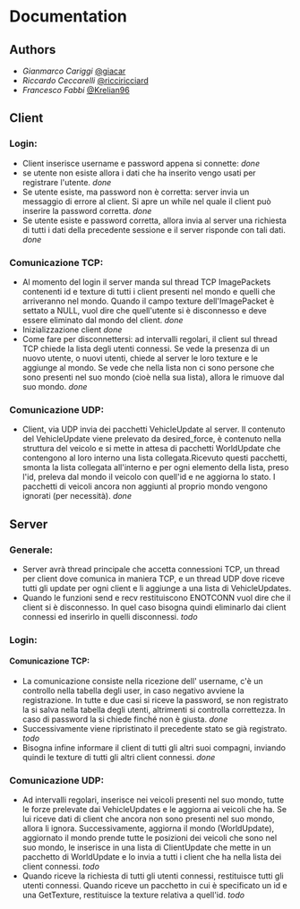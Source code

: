 # Documentation

## Authors
* *Gianmarco Cariggi* [@giacar](https://github.com/giacar)
* *Riccardo Ceccarelli* [@ricciricciard](https://github.com/ricciricciard)
* *Francesco Fabbi* [@Krelian96](https://github.com/Krelian96)

## Client
### Login:
* Client inserisce username e password appena si connette: *done*
* se utente non esiste allora i dati che ha inserito vengo usati per 
 registrare l'utente. *done*
* Se utente esiste, ma password non è corretta: server invia un 
 messaggio di errore al client. Si apre un while nel quale il client
 può inserire la password corretta. *done*
* Se utente esiste e password corretta, allora invia al server una 
 richiesta di tutti i dati della precedente sessione e il server 
 risponde con tali dati. *done*

### Comunicazione TCP:
* Al momento del login il server manda sul thread TCP ImagePackets
 contenenti id e texture di tutti i client presenti nel mondo e quelli che 
 arriveranno nel mondo. Quando il campo texture dell'ImagePacket è settato a
 NULL, vuol dire che quell'utente si è disconnesso e deve essere eliminato dal 
 mondo del client. *done*
* Inizializzazione client *done*
* Come fare per disconnettersi: ad intervalli regolari, il client sul thread
 TCP chiede la lista degli utenti connessi. Se vede la presenza di un nuovo 
 utente, o nuovi utenti, chiede al server le loro texture e le aggiunge al 
 mondo. Se vede che nella lista non ci sono persone che sono presenti nel suo
 mondo (cioè nella sua lista), allora le rimuove dal suo mondo. *done*

### Comunicazione UDP:
* Client, via UDP invia dei pacchetti VehicleUpdate al server. Il contenuto del 
 VehicleUpdate viene prelevato da desired_force, è contenuto nella struttura del 
 veicolo e si mette in attesa di pacchetti WorldUpdate che contengono al
 loro interno una lista collegata.Ricevuto questi pacchetti, smonta la lista 
 collegata all'interno e per ogni elemento della lista, preso l'id, preleva dal 
 mondo il veicolo con quell'id e ne aggiorna lo stato. I pacchetti di veicoli 
 ancora non aggiunti al proprio mondo vengono ignorati (per necessità). *done*

## Server
### Generale:
* Server avrà thread principale che accetta connessioni TCP, un thread per 
 client dove comunica in maniera TCP, e un thread UDP dove riceve tutti gli 
 update per ogni client e li aggiunge a una lista di VehicleUpdates.
* Quando le funzioni send e recv restituiscono ENOTCONN vuol dire che il client
 si è disconnesso. In quel caso bisogna quindi eliminarlo dai client connessi ed 
 inserirlo in quelli disconnessi. *todo*

### Login:
#### Comunicazione TCP:
* La comunicazione consiste nella ricezione dell' username, c'è un controllo nella 
 tabella degli user, in caso negativo avviene la registrazione. In tutte e due casi
 si riceve la password, se non registrato la si salva nella tabella degli utenti,
 altrimenti si controlla correttezza. In caso di password la si chiede finché non è
 giusta. *done*
* Successivamente viene ripristinato il precedente stato se già registrato. *todo*
* Bisogna infine informare il client di tutti gli altri suoi compagni, inviando
 quindi le texture di tutti gli altri client connessi. *done*

### Comunicazione UDP: 
* Ad intervalli regolari, inserisce nei veicoli presenti nel suo mondo, tutte le
 forze prelevate dai VehicleUpdates e le aggiorna ai veicoli che ha. Se lui 
 riceve dati di client che ancora non sono presenti nel suo mondo, allora li 
 ignora. Successivamente, aggiorna il mondo (WorldUpdate), aggiornato il mondo
 prende tutte le posizioni dei veicoli che sono nel suo mondo, le inserisce in
 una lista di ClientUpdate che mette in un pacchetto di WorldUpdate e lo invia 
 a tutti i client che ha nella lista dei client connessi. *todo*
* Quando riceve la richiesta di tutti gli utenti connessi, restituisce tutti 
 gli utenti connessi. Quando riceve un pacchetto in cui è specificato un id e 
 una GetTexture, restituisce la texture relativa a quell'id. *todo*